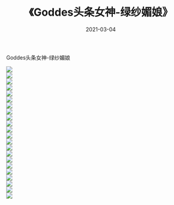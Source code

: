 ﻿---
layout: post
title:  《Goddes头条女神-绿纱媚娘》
date:   2021-03-04
img: http://img.660000.xyz/Sharelink/网络美图/2021/Goddes头条女神-绿纱媚娘/000.jpg
categories: [美女, 清纯, 唯美]
---

Goddes头条女神-绿纱媚娘

  ![](http://img.660000.xyz/Sharelink/网络美图/2021/Goddes头条女神-绿纱媚娘/001.jpg) <br> ![](http://img.660000.xyz/Sharelink/网络美图/2021/Goddes头条女神-绿纱媚娘/002.jpg) <br> ![](http://img.660000.xyz/Sharelink/网络美图/2021/Goddes头条女神-绿纱媚娘/003.jpg) <br> ![](http://img.660000.xyz/Sharelink/网络美图/2021/Goddes头条女神-绿纱媚娘/004.jpg) <br> ![](http://img.660000.xyz/Sharelink/网络美图/2021/Goddes头条女神-绿纱媚娘/005.jpg) <br> ![](http://img.660000.xyz/Sharelink/网络美图/2021/Goddes头条女神-绿纱媚娘/006.jpg) <br> ![](http://img.660000.xyz/Sharelink/网络美图/2021/Goddes头条女神-绿纱媚娘/007.jpg) <br> ![](http://img.660000.xyz/Sharelink/网络美图/2021/Goddes头条女神-绿纱媚娘/008.jpg) <br> ![](http://img.660000.xyz/Sharelink/网络美图/2021/Goddes头条女神-绿纱媚娘/009.jpg) <br> ![](http://img.660000.xyz/Sharelink/网络美图/2021/Goddes头条女神-绿纱媚娘/010.jpg) <br> ![](http://img.660000.xyz/Sharelink/网络美图/2021/Goddes头条女神-绿纱媚娘/011.jpg) <br> ![](http://img.660000.xyz/Sharelink/网络美图/2021/Goddes头条女神-绿纱媚娘/012.jpg) <br> ![](http://img.660000.xyz/Sharelink/网络美图/2021/Goddes头条女神-绿纱媚娘/013.jpg) <br> ![](http://img.660000.xyz/Sharelink/网络美图/2021/Goddes头条女神-绿纱媚娘/014.jpg) <br> ![](http://img.660000.xyz/Sharelink/网络美图/2021/Goddes头条女神-绿纱媚娘/015.jpg) <br> ![](http://img.660000.xyz/Sharelink/网络美图/2021/Goddes头条女神-绿纱媚娘/016.jpg) <br> ![](http://img.660000.xyz/Sharelink/网络美图/2021/Goddes头条女神-绿纱媚娘/017.jpg) <br> ![](http://img.660000.xyz/Sharelink/网络美图/2021/Goddes头条女神-绿纱媚娘/018.jpg) <br> ![](http://img.660000.xyz/Sharelink/网络美图/2021/Goddes头条女神-绿纱媚娘/019.jpg) <br> ![](http://img.660000.xyz/Sharelink/网络美图/2021/Goddes头条女神-绿纱媚娘/020.jpg) <br> ![](http://img.660000.xyz/Sharelink/网络美图/2021/Goddes头条女神-绿纱媚娘/021.jpg) <br> ![](http://img.660000.xyz/Sharelink/网络美图/2021/Goddes头条女神-绿纱媚娘/022.jpg) <br>